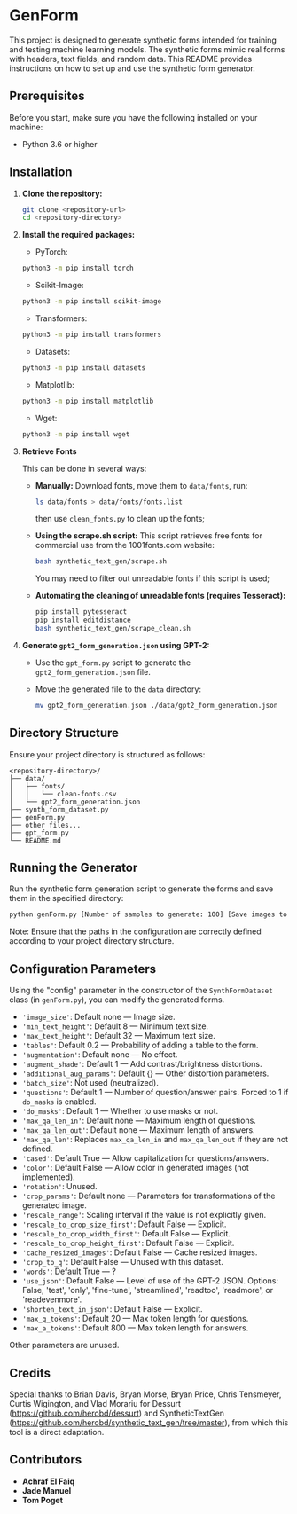 # GenForm

This project is designed to generate synthetic forms intended for training and testing machine learning models. The synthetic forms mimic real forms with headers, text fields, and random data. This README provides instructions on how to set up and use the synthetic form generator.

## Prerequisites

Before you start, make sure you have the following installed on your machine:
- Python 3.6 or higher

## Installation

1. **Clone the repository:**
   ```bash
   git clone <repository-url>
   cd <repository-directory>
   ```

2. **Install the required packages:**

   - PyTorch:
   ```bash
   python3 -m pip install torch
   ```

   - Scikit-Image:
   ```bash
   python3 -m pip install scikit-image
   ```

   - Transformers:
   ```bash
   python3 -m pip install transformers
   ```

   - Datasets:
   ```bash
   python3 -m pip install datasets
   ```

   - Matplotlib:
   ```bash
   python3 -m pip install matplotlib
   ```

   - Wget:
   ```bash
   python3 -m pip install wget
   ```

3. **Retrieve Fonts**

   This can be done in several ways:
   - **Manually:** Download fonts, move them to `data/fonts`, run:
     ```bash
     ls data/fonts > data/fonts/fonts.list
     ```
     then use `clean_fonts.py` to clean up the fonts;

   - **Using the scrape.sh script:** This script retrieves free fonts for commercial use from the 1001fonts.com website:
     ```bash
     bash synthetic_text_gen/scrape.sh
     ```
     You may need to filter out unreadable fonts if this script is used;

   - **Automating the cleaning of unreadable fonts (requires Tesseract):**
     ```bash
     pip install pytesseract
     pip install editdistance
     bash synthetic_text_gen/scrape_clean.sh
     ```

4. **Generate `gpt2_form_generation.json` using GPT-2:**

   - Use the `gpt_form.py` script to generate the `gpt2_form_generation.json` file.
   
   - Move the generated file to the `data` directory:
     ```bash
     mv gpt2_form_generation.json ./data/gpt2_form_generation.json
     ```

## Directory Structure

Ensure your project directory is structured as follows:

```
<repository-directory>/
├── data/
│   ├── fonts/
│   │   └── clean-fonts.csv
│   └── gpt2_form_generation.json
├── synth_form_dataset.py
├── genForm.py
├── other files...
├── gpt_form.py
└── README.md
```

## Running the Generator

Run the synthetic form generation script to generate the forms and save them in the specified directory:

```bash
python genForm.py [Number of samples to generate: 100] [Save images to disk: True] [Save images without a corresponding JSON: False] [Data directory: ./data] [Use masks: True]
```

Note: Ensure that the paths in the configuration are correctly defined according to your project directory structure.

## Configuration Parameters

Using the "config" parameter in the constructor of the `SynthFormDataset` class (in `genForm.py`), you can modify the generated forms.

- `'image_size'`: Default none — Image size.
- `'min_text_height'`: Default 8 — Minimum text size.
- `'max_text_height'`: Default 32 — Maximum text size.
- `'tables'`: Default 0.2 — Probability of adding a table to the form.
- `'augmentation'`: Default none — No effect.
- `'augment_shade'`: Default 1 — Add contrast/brightness distortions.
- `'additional_aug_params'`: Default {} — Other distortion parameters.
- `'batch_size'`: Not used (neutralized).
- `'questions'`: Default 1 — Number of question/answer pairs. Forced to 1 if `do_masks` is enabled.
- `'do_masks'`: Default 1 — Whether to use masks or not.
- `'max_qa_len_in'`: Default none — Maximum length of questions.
- `'max_qa_len_out'`: Default none — Maximum length of answers.
- `'max_qa_len'`: Replaces `max_qa_len_in` and `max_qa_len_out` if they are not defined.
- `'cased'`: Default True — Allow capitalization for questions/answers.
- `'color'`: Default False — Allow color in generated images (not implemented).
- `'rotation'`: Unused.
- `'crop_params'`: Default none — Parameters for transformations of the generated image.
- `'rescale_range'`: Scaling interval if the value is not explicitly given.
- `'rescale_to_crop_size_first'`: Default False — Explicit.
- `'rescale_to_crop_width_first'`: Default False — Explicit.
- `'rescale_to_crop_height_first'`: Default False — Explicit.
- `'cache_resized_images'`: Default False — Cache resized images.
- `'crop_to_q'`: Default False — Unused with this dataset.
- `'words'`: Default True — ?
- `'use_json'`: Default False — Level of use of the GPT-2 JSON. Options: False, 'test', 'only', 'fine-tune', 'streamlined', 'readtoo', 'readmore', or 'readevenmore'.
- `'shorten_text_in_json'`: Default False — Explicit.
- `'max_q_tokens'`: Default 20 — Max token length for questions.
- `'max_a_tokens'`: Default 800 — Max token length for answers.

Other parameters are unused.

## Credits

Special thanks to Brian Davis, Bryan Morse, Bryan Price, Chris Tensmeyer, Curtis Wigington, and Vlad Morariu for Dessurt (https://github.com/herobd/dessurt) and SyntheticTextGen (https://github.com/herobd/synthetic_text_gen/tree/master), from which this tool is a direct adaptation.

## Contributors

- **Achraf El Faiq**
- **Jade Manuel**
- **Tom Poget**
```
